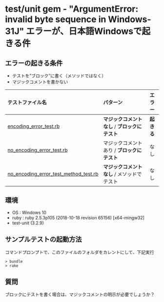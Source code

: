 # test/unit gem - "ArgumentError: invalid byte sequence in Windows-31J" エラーが、日本語Windowsで起きる件

## エラーの起きる条件

* テストを”ブロック”に書く（メソッドではなく）
* マジックコメントを書かない

|テストファイル名| パターン|エラー|
|:--|:--|:----:|
|[encoding_error_test.rb](test/encoding_error_test.rb)                              | __マジックコメントなし__ / __ブロックにテスト__ |__起きる__|
|[no_encoding_error_test.rb](test/no_encoding_error_test.rb)                        | マジックコメントあり / __ブロックにテスト__ |なし|
|[no_encoding_error_test_method_test.rb](test/no_encoding_error_test_method_test.rb)| __マジックコメントなし__ / メソッドでテスト |なし|


## 環境

* OS : Windows 10
* ruby : ruby 2.5.3p105 (2018-10-18 revision 65156) [x64-mingw32]
* test-unit (3.2.9)


## サンプルテストの起動方法

コマンドプロンプトで、このファイルのフォルダをカレントにして、下記実行


```
> bundle
> rake
```

## 質問

ブロックにテストを書く場合は、マジックコメントの明示が必要でしょうか？